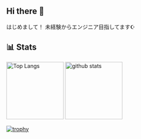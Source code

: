 ## Hi there 👋
はじめまして！
未経験からエンジニア目指してます☪️

## 📊 Stats
<p align="left"> 
  <img alt="Top Langs" height="150px" src="https://github-readme-stats.vercel.app/api/top-langs/?username=ku6mi52&layout=compact&show_icons=true&theme=synthwave" />
  <img alt="github stats" height="150px" src="https://github-readme-stats.vercel.app/api?username=ku6mi52&theme=synthwave&show_icons=ture" />
</p>

[![trophy](https://github-profile-trophy.vercel.app/?username=ku6mi52&theme=radical&column=8)](https://github.com/ryo-ma/github-profile-trophy)
